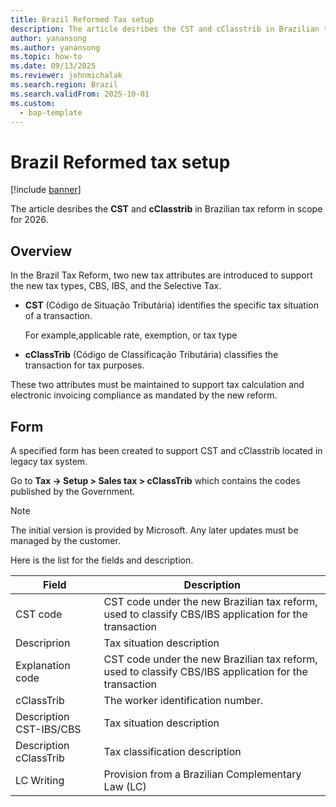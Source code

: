 ```yaml
---
title: Brazil Reformed Tax setup
description: The article desribes the CST and cClasstrib in Brazilian tax reform within scope of 2026
author: yanansong
ms.author: yanansong
ms.topic: how-to
ms.date: 09/13/2025
ms.reviewer: johnmichalak
ms.search.region: Brazil
ms.search.validFrom: 2025-10-01
ms.custom: 
  - bap-template
---
```


# Brazil Reformed tax setup 

[!include [banner](../../includes/banner.md)]

The article desribes the **CST** and **cClasstrib** in Brazilian tax reform in scope for 2026.

## Overview
In the Brazil Tax Reform, two new tax attributes are introduced to support the new tax types, CBS, IBS, and the Selective Tax.

- **CST** (Código de Situação Tributária) identifies the specific tax situation of a transaction.

   For example,applicable rate, exemption, or tax type

- **cClassTrib** (Código de Classificação Tributária) classifies the transaction for tax purposes.

These two attributes must be maintained to support tax calculation and electronic invoicing compliance as mandated by the new reform.

## Form
A specified form has been created to support CST and cClasstrib located in legacy tax system.

Go to **Tax -> Setup > Sales tax > cClassTrib** which contains the codes published by the Government.

>[!note]
>The initial version is provided by Microsoft. Any later updates must be managed by the customer.

Here is the list for the fields and description.

| Field                                                                   | Description                                                                                                                                                                                                       |
|-------------------------------------------------------------------------|-------------------------------------------------------------------------------------------------------------------------------------------------------------------------------------------------------------------|
| CST code                                                                | CST code under the new Brazilian tax reform, used to classify CBS/IBS application for the transaction                                                                          |
| Descriprion                                                             | Tax situation description                                                                                                                                  |
| Explanation code                                                        | CST code under the new Brazilian tax reform, used to classify CBS/IBS application for the transaction                                                                                                            |
| cClassTrib                                                              | The worker identification number.                                                                                                                                                                                 |
| Description CST-IBS/CBS                                                 | Tax situation description 
| Description cClassTrib                                                  | Tax classification description 
| LC Writing                                                              | Provision from a Brazilian Complementary Law (LC)


